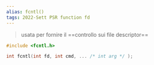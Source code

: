 ```yaml
---
alias: fcntl()
tags: 2022-Sett PSR function fd
---
```


> usata per fornire il ==controllo sui file descriptor==

```c
#include <fcntl.h>

int fcntl(int fd, int cmd, ... /* int arg */ );
```